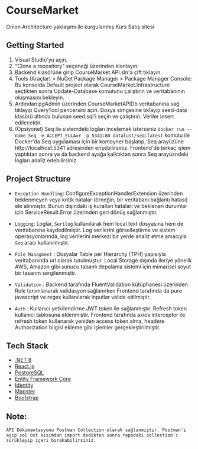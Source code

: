#  CourseMarket 
Onion Architecture yaklaşımı ile kurgulanmış Kurs Satış sitesi
## Getting Started

1. Visual Studio'yu açın.
2. "Clone a repository" seçeneği üzerinden klonlayın.
3. Backend klasörüne girip CourseMarket.API.sln'a çift tıklayın.
4. Tools (Araçlar) > NuGet Package Manager > Package Manager Console: Bu konsolda Default project olarak CourseMarket.Infrastructure seçtikten sonra Update-Database komutunu çalıştırın ve veritabanının oluşmasını bekleyin.
5. Ardından pgAdmin üzerinden CourseMarketAPIDb veritabanına sağ tıklayıp QueryTool pencersini açın. Dosya simgesine tıklayıp seed-data klasörü altında bulunan seed.sql'i seçin ve çalıştırın. Veriler insert edilecektir.
6. (Opsiyonel) Seq ile sistemdeki logları incelemek isterseniz `docker run --name Seq -e ACCEPT_EULA=Y -p 5341:80 datalust/seq:latest` komutu ile Docker'da Seq uygulaması için bir konteyner başlatıp, Seq arayüzüne http://localhost:5341 adresinden erişebilirsiniz. Frontend'de birkaç işlem yaptıktan sonra ya da backend ayağa kalktıktan sonra Seq arayüzndeki logları analiz edebilirsiniz.

## Project Structure

- `Exception Handling`: ConfigureExceptionHandlerExtension üzerinden beklenmeyen veya kritik hatalar (örneğin, bir veritabanı bağlantı hatası) ele alınmıştır. Bunun dışındaki iş kuralları hataları ve beklenen durumlar için ServiceResult.Error üzerinden geri dönüş sağlanmıştır.

- `Logging`: Loglar, `Serilog` kullanılarak hem local text dosyasına hem de veritabanına kaydedilmiştir. Log verilerini görselleştirme ve sistem operasyonlarında, log verilerini merkezi bir yerde analiz etme amacıyla `Seq` aracı kullanılmıştır.

- `File Managment` : Dosyalar Table per Hierarchy (TPH) yapısıyla veritabanında url olarak tutulmuştur. Local Storage dışında ileriye yönelik AWS, Amazon gibi sunucu tabanlı depolama sistemi için mimarisel soyut bir tasarım sergilenmiştir. 

- `Validation` : Backend tarafında FluentValidation kütüphanesi üzerinden Rule tanımlanarak validasyon sağlanırken Frontend tarafında da pure javascript ve regex kullanılarak inputlar valide edilmiştir.

- `Auth` : Kullanıcı yetkilendirme JWT token ile sağlanmıştır. Refresh token kullanıcı tablosuna eklenmiştir. Frontend tarafında axios interceptor ile refresh token kullanarak yeniden access token alma, headere Authorization bilgisi ekleme gibi işlemler gerçekleştirilmiştir.


## Tech Stack

- [.NET 8](https://dotnet.microsoft.com/download/dotnet/8.0)
- [React.js](https://react.dev/)
- [PostgreSQL](https://www.postgresql.org/)
- [Entity Framework Core](https://docs.microsoft.com/ef/core/)
- [Identity](https://docs.microsoft.com/aspnet/core/security/authentication/identity)
- [Mapster](https://github.com/MapsterMapper/Mapster)
- [Bootstrap](https://getbootstrap.com/)

## Note: 
```
API Dökümantasyonu Postman Collection olarak sağlanmıştır. Postman'i açıp sol üst kısımdan import dedikten sonra repodaki collection'ı sürükleyip içeri bırakabilirsiniz.
```
